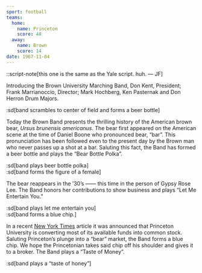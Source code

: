 ```yaml
---
sport: football
teams:
  home:
    name: Princeton
    score: 48
  away:
    name: Brown
    score: 14
date: 1967-11-04
---
```


::script-note[this one is the same as the Yale script. huh. — JF]

Introducing the Brown University Marching Band, Don Kent, President; Frank Marrianoccio, Director; Mark Hochberg, Ken Pasternak and Don Herron Drum Majors.

:sd[band scrambles to center of field and forms a beer bottle]

Today the Brown Band presents the thrilling history of the American brown bear, _Ursus brunensis americanus_. The bear first appeared on the American scene at the time of Daniel Boone who pronounced bear, “bar”. This pronunciation has been followed even to the present day by the Brown man who never passes up a shot at a bar. Saluting this fact, the Band has formed a beer bottle and plays the “Bear Bottle Polka”.

:sd[band plays beer bottle polka]\
:sd[band forms the figure of a female]

The bear reappears in the ’30’s —— this time in the person of Gypsy Rose Lee. The Band honors her contributions to show business and plays “Let Me Entertain You.”

:sd[band plays let me entertain you]\
:sd[band forms a blue chip.]

In a recent <u>New York Times</u> article it was announced that Princeton University is converting most of its available funds into common stock. Saluting Princeton’s plunge into a “bear” market, the Band forms a blue chip. We hope the Princetonian takes said chip off his shoulder and gives it to a broker. The Band plays a “Taste of Money”.

:sd[band plays a “taste of honey”]

